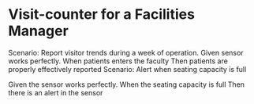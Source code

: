 # Visit-counter for a Facilities Manager

Scenario: Report visitor trends during a week of operation.
Given sensor works perfectly. When patients enters the faculty Then patients are properly effectively reported
Scenario: Alert when seating capacity is full

Given the sensor works perfectly. When the seating capacity is full Then there is an alert in the sensor
